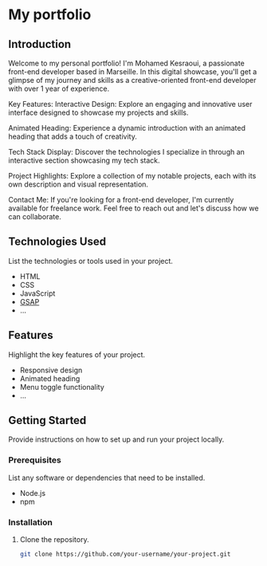 # My portfolio



## Introduction

Welcome to my personal portfolio! I'm Mohamed Kesraoui, a passionate front-end developer based in Marseille. In this digital showcase, you'll get a glimpse of my journey and skills as a creative-oriented front-end developer with over 1 year of experience.

Key Features:
Interactive Design: Explore an engaging and innovative user interface designed to showcase my projects and skills.

Animated Heading: Experience a dynamic introduction with an animated heading that adds a touch of creativity.

Tech Stack Display: Discover the technologies I specialize in through an interactive section showcasing my tech stack.

Project Highlights: Explore a collection of my notable projects, each with its own description and visual representation.

Contact Me: If you're looking for a front-end developer, I'm currently available for freelance work. Feel free to reach out and let's discuss how we can collaborate.

## Technologies Used

List the technologies or tools used in your project.

- HTML
- CSS
- JavaScript
- [GSAP](https://greensock.com/gsap/)
- ...

## Features

Highlight the key features of your project.

- Responsive design
- Animated heading
- Menu toggle functionality
- ...

## Getting Started

Provide instructions on how to set up and run your project locally.

### Prerequisites

List any software or dependencies that need to be installed.

- Node.js
- npm

### Installation

1. Clone the repository.
   ```bash
   git clone https://github.com/your-username/your-project.git
